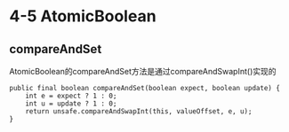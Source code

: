 # 4-5 AtomicBoolean

## compareAndSet

AtomicBoolean的compareAndSet方法是通过compareAndSwapInt()实现的

    public final boolean compareAndSet(boolean expect, boolean update) {
        int e = expect ? 1 : 0;
        int u = update ? 1 : 0;
        return unsafe.compareAndSwapInt(this, valueOffset, e, u);
    }

